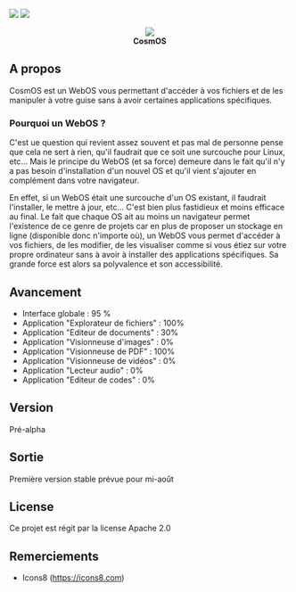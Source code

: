 <a href="https://codeclimate.com/github/Ne0blast/cosmos"><img src="https://codeclimate.com/github/Ne0blast/cosmos/badges/gpa.svg" /></a>
<a href="https://codeclimate.com/github/Ne0blast/cosmos"><img src="https://codeclimate.com/github/Ne0blast/cosmos/badges/issue_count.svg" /></a>

<div align="center"><img src="http://img11.hostingpics.net/pics/152407logo.png" /></div>

<div align="center" font-size="32px"><b>CosmOS</b></div>

## A propos
CosmOS est un WebOS vous permettant d'accéder à vos fichiers et de les manipuler à votre guise sans à avoir certaines applications spécifiques.

### Pourquoi un WebOS ?
C'est ue question qui revient assez souvent et pas mal de personne pense que cela ne sert à rien, qu'il faudrait que ce soit une surcouche pour Linux, etc... Mais le principe du WebOS (et sa force) demeure dans le fait qu'il n'y a pas besoin d'installation d'un nouvel OS et qu'il vient s'ajouter en complément dans votre navigateur.

En effet, si un WebOS était une surcouche d'un OS existant, il faudrait l'installer, le mettre à jour, etc... C'est bien plus fastidieux et moins efficace au final. Le fait que chaque OS ait au moins un navigateur permet l'existence de ce genre de projets car en plus de proposer un stockage en ligne (disponible donc n'importe où), un WebOS vous permet d'accéder à vos fichiers, de les modifier, de les visualiser comme si vous étiez sur votre propre ordinateur sans à avoir à installer des applications spécifiques. Sa grande force est alors sa polyvalence et son accessibilité.

## Avancement
- Interface globale : 95 %
- Application "Explorateur de fichiers" : 100%
- Application "Editeur de documents" : 30%
- Application "Visionneuse d'images" : 0%
- Application "Visionneuse de PDF" : 100%
- Application "Visionneuse de vidéos" : 0%
- Application "Lecteur audio" : 0%
- Application "Editeur de codes" : 0%

## Version
Pré-alpha

## Sortie
Première version stable prévue pour mi-août

## License
Ce projet est régit par la license Apache 2.0

## Remerciements
- Icons8 (https://icons8.com)
